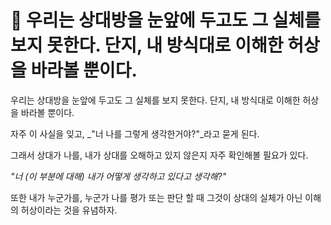 # 󰏢 우리는 상대방을 눈앞에 두고도 그 실체를 보지 못한다. 단지, 내 방식대로 이해한 허상을 바라볼 뿐이다.




우리는 상대방을 눈앞에 두고도 그 실체를 보지 못한다. 단지, 내 방식대로 이해한 허상을 바라볼 뿐이다.


자주 이 사실을 잊고, _"너 나를 그렇게 생각한거야?"_라고 묻게 된다.

그래서 상대가 나를, 내가 상대를 오해하고 있지 않은지 자주 확인해볼 필요가 있다.

_"너 (이 부분에 대해) 내가 어떻게 생각하고 있다고 생각해?"_

또한 내가 누군가를, 누군가 나를 평가 또는 판단 할 때 그것이 상대의 실체가 아닌 이해의 허상이라는
것을 유념하자.
